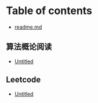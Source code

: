 # Table of contents

* [readme.md](README.md)

## 算法概论阅读

* [Untitled](suan-fa-gai-lun-yue-du/untitled.md)

## Leetcode

* [Untitled](leetcode/untitled.md)

